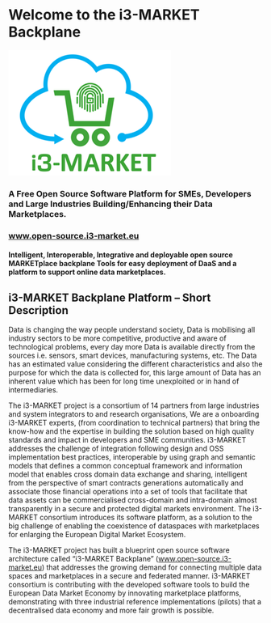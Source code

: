  # Welcome to the i3-MARKET Backplane
 
![i3-market-logo](./i3-market-logo.png)

### A Free Open Source Software Platform for SMEs, Developers and Large Industries Building/Enhancing their Data Marketplaces.
### www.open-source.i3-market.eu

#### Intelligent, Interoperable, Integrative and deployable open source MARKETplace backplane Tools for easy deployment of DaaS and a platform to support online data marketplaces.

## i3-MARKET Backplane Platform – Short Description

Data is changing the way people understand society, Data is mobilising all industry sectors to be more competitive, productive and aware of technological problems, every day more Data is available directly from the sources i.e. sensors, smart devices, manufacturing systems, etc. The Data has an estimated value considering the different characteristics and also the purpose for which the data is collected for, this large amount of Data has an inherent value which has been for long time unexploited or in hand of intermediaries.

The i3-MARKET project is a consortium of 14 partners from large industries and system integrators to and research organisations, We are a onboarding i3-MARKET experts, (from coordination to technical partners) that bring the know-how and the expertise in building the solution based on high quality standards and impact in developers and SME communities. i3-MARKET addresses the challenge of integration following design and OSS implementation best practices, interoperable by using graph and semantic models that defines a common conceptual framework and information model that enables cross domain data exchange and sharing, intelligent from the perspective of smart contracts generations automatically and associate those financial operations into a set of tools that facilitate that data assets can be commercialised cross-domain and intra-domain almost transparently in a secure and protected digital markets environment. The i3-MARKET consortium introduces its software platform, as a solution to the big challenge of enabling the coexistence of dataspaces with marketplaces for enlarging the European Digital Market Ecosystem.

The i3-MARKET project has built a blueprint open source software architecture called “i3-MARKET Backplane” (www.open-source.i3-market.eu) that addresses the growing demand for connecting multiple data spaces and marketplaces in a secure and federated manner. i3-MARKET consortium is contributing with the developed software tools to build the European Data Market Economy by innovating marketplace platforms, demonstrating with three industrial reference implementations (pilots) that a decentralised data economy and more fair growth is possible.

